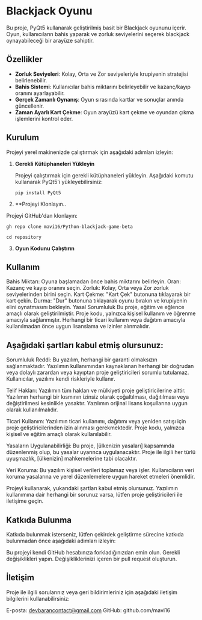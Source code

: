 # Blackjack Oyunu

Bu proje, PyQt5 kullanarak geliştirilmiş basit bir Blackjack oyununu içerir. Oyun, kullanıcıların bahis yaparak ve zorluk seviyelerini seçerek blackjack oynayabileceği bir arayüze sahiptir.

## Özellikler

- **Zorluk Seviyeleri**: Kolay, Orta ve Zor seviyeleriyle krupiyenin stratejisi belirlenebilir.
- **Bahis Sistemi**: Kullanıcılar bahis miktarını belirleyebilir ve kazanç/kayıp oranını ayarlayabilir.
- **Gerçek Zamanlı Oynanış**: Oyun sırasında kartlar ve sonuçlar anında güncellenir.
- **Zaman Ayarlı Kart Çekme**: Oyun arayüzü kart çekme ve oyundan çıkma işlemlerini kontrol eder.

## Kurulum

Projeyi yerel makinenizde çalıştırmak için aşağıdaki adımları izleyin:

1. **Gerekli Kütüphaneleri Yükleyin**

   Projeyi çalıştırmak için gerekli kütüphaneleri yükleyin. Aşağıdaki komutu kullanarak PyQt5'i yükleyebilirsiniz:

   ```
   pip install PyQt5
2. **Projeyi Klonlayın..

Projeyi GitHub'dan klonlayın:
   ```
gh repo clone mavi16/Python-blackjack-game-beta
```
   ```
cd repository
   ```
3. **Oyun Kodunu Çalıştırın**

## Kullanım
Bahis Miktarı: Oyuna başlamadan önce bahis miktarını belirleyin.
Oran: Kazanç ve kayıp oranını seçin.
Zorluk: Kolay, Orta veya Zor zorluk seviyelerinden birini seçin.
Kart Çekme: "Kart Çek" butonuna tıklayarak bir kart çekin.
Durma: "Dur" butonuna tıklayarak oyunu bırakın ve krupiyenin elini oynatmasını bekleyin.
Yasal Sorumluluk
Bu proje, eğitim ve eğlence amaçlı olarak geliştirilmiştir. Proje kodu, yalnızca kişisel kullanım ve öğrenme amacıyla sağlanmıştır. Herhangi bir ticari kullanım veya dağıtım amacıyla kullanılmadan önce uygun lisanslama ve izinler alınmalıdır.

## Aşağıdaki şartları kabul etmiş olursunuz:

Sorumluluk Reddi: Bu yazılım, herhangi bir garanti olmaksızın sağlanmaktadır. Yazılımın kullanımından kaynaklanan herhangi bir doğrudan veya dolaylı zarardan veya kayıptan proje geliştiricileri sorumlu tutulamaz. Kullanıcılar, yazılımı kendi riskleriyle kullanır.

Telif Hakları: Yazılımın tüm hakları ve mülkiyeti proje geliştiricilerine aittir. Yazılımın herhangi bir kısmının izinsiz olarak çoğaltılması, dağıtılması veya değiştirilmesi kesinlikle yasaktır. Yazılımın orijinal lisans koşullarına uygun olarak kullanılmalıdır.

Ticari Kullanım: Yazılımın ticari kullanımı, dağıtımı veya yeniden satışı için proje geliştiricilerinden izin alınması gerekmektedir. Proje kodu, yalnızca kişisel ve eğitim amaçlı olarak kullanılabilir.

Yasaların Uygulanabilirliği: Bu proje, [ülkenizin yasaları] kapsamında düzenlenmiş olup, bu yasalar uyarınca uygulanacaktır. Proje ile ilgili her türlü uyuşmazlık, [ülkenizin] mahkemelerine tabi olacaktır.

Veri Koruma: Bu yazılım kişisel verileri toplamaz veya işler. Kullanıcıların veri koruma yasalarına ve yerel düzenlemelere uygun hareket etmeleri önemlidir.

Projeyi kullanarak, yukarıdaki şartları kabul etmiş olursunuz. Yazılımın kullanımına dair herhangi bir sorunuz varsa, lütfen proje geliştiricileri ile iletişime geçin.

## Katkıda Bulunma
Katkıda bulunmak isterseniz, lütfen çekirdek geliştirme sürecine katkıda bulunmadan önce aşağıdaki adımları izleyin:

Bu projeyi kendi GitHub hesabınıza forkladığınızdan emin olun.
Gerekli değişiklikleri yapın.
Değişikliklerinizi içeren bir pull request oluşturun.

## İletişim
Proje ile ilgili sorularınız veya geri bildirimleriniz için aşağıdaki iletişim bilgilerini kullanabilirsiniz:

E-posta: devbarancontact@gmail.com
GitHub: github.com/mavi16
